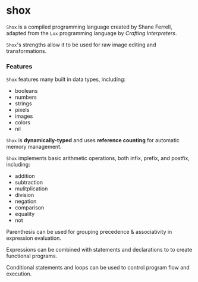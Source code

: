 # shox

``Shox`` is a compiled programming language created by Shane Ferrell, adapted from the ``Lox`` programming language by *Crafting Interpreters*.

``Shox``'s strengths allow it to be used for raw image editing and transformations.

### Features

``Shox`` features many built in data types, including:

+ booleans
+ numbers
+ strings
+ pixels
+ images
+ colors
+ nil

``Shox`` is **dynamically-typed** and uses **reference counting** for automatic memory management. 

``Shox`` implements basic arithmetic operations, both infix, prefix, and postfix, including:

+ addition
+ subtraction
+ mulitplication
+ division
+ negation
+ comparison
+ equality
+ not

Parenthesis can be used for grouping precedence & associativity in expression evaluation.

Expressions can be combined with statements and declarations to to create functional programs.

Conditional statements and loops can be used to control program flow and execution.